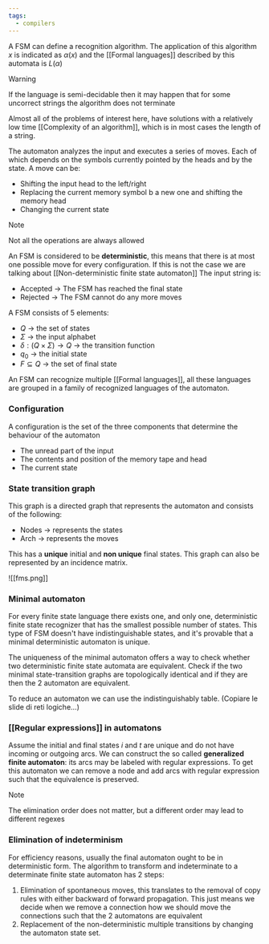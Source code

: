 ```yaml
---
tags:
  - compilers
---
```

A FSM can define a recognition algorithm. The application of this algorithm $x$ is indicated as $\alpha(x)$ and the [[Formal languages]] described by this automata is $L(\alpha)$

>[!warning]
>If the language is semi-decidable then it may happen that for some uncorrect strings the algorithm does not terminate 

Almost all of the problems of interest here, have solutions with a relatively low time [[Complexity of an algorithm]], which is in most cases the length of a string.

The automaton analyzes the input and executes a series of moves. Each of which depends on the symbols currently pointed by the heads and by the state. A move can be:
- Shifting the input head to the left/right
- Replacing the current memory symbol b a new one and shifting the memory head
- Changing the current state

>[!note]
>Not all the operations are always allowed

An FSM is considered to be **deterministic**, this means that there is at most one possible move for every configuration. If this is not the case we are talking about [[Non-deterministic finite state automaton]] The input string is:
- Accepted -> The FSM has reached the final state
- Rejected -> The FSM cannot do any more moves

A FSM consists of 5 elements:
- $Q$ -> the set of states
- $\Sigma$ -> the input alphabet
- $\delta:(Q\times\Sigma)\to Q$ -> the transition function
- $q_{0}$ -> the initial state
- $F \subseteq Q$ -> the set of final state

An FSM can recognize multiple [[Formal languages]], all these languages are grouped in a family of recognized languages of the automaton. 
### Configuration

A configuration is the set of the three components that determine the behaviour of the automaton 
- The unread part of the input
- The contents and position of the memory tape and head
- The current state
### State transition graph

This graph is a directed graph that represents the automaton and consists of the following:
- Nodes -> represents the states
- Arch -> represents the moves

This has a **unique** initial and **non unique** final states. This graph can also be represented by an incidence matrix.

![[fms.png]]

### Minimal automaton

For every finite state language there exists one, and only one, deterministic finite state recognizer that has the smallest possible number of states. This type of FSM doesn't have indistinguishable states, and it's provable that a minimal deterministic automaton is unique.

The uniqueness of the minimal automaton offers a way to check whether two deterministic finite state automata are equivalent. Check if the two minimal state-transition graphs are topologically
identical and if they are then the 2 automaton are equivalent.

To reduce an automaton we can use the indistinguishably table. (Copiare le slide di reti logiche...)
### [[Regular expressions]] in automatons

Assume the initial and final states $i$ and $t$ are unique and do not have incoming or outgoing arcs. We can construct the so called **generalized finite automaton**: its arcs may be labeled with regular expressions. To get this automaton we can remove a node and add arcs with regular expression such that the equivalence is preserved.

>[!note]
>The elimination order does not matter, but a different order may lead to different regexes
### Elimination of indeterminism

For efficiency reasons, usually the final automaton ought to be in deterministic form. The algorithm to transform and indeterminate to a determinate finite state automaton has 2 steps:
1) Elimination of spontaneous moves, this translates to the removal of copy rules with either backward of forward propagation. This just means we decide when we remove a connection how we should move the connections such that the 2 automatons are equivalent 
2) Replacement of the non-deterministic multiple transitions by changing the automaton state set.
